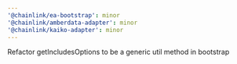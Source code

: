 ```yaml
---
'@chainlink/ea-bootstrap': minor
'@chainlink/amberdata-adapter': minor
'@chainlink/kaiko-adapter': minor
---
```


Refactor getIncludesOptions to be a generic util method in bootstrap
